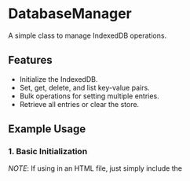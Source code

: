 # DatabaseManager

A simple class to manage IndexedDB operations.

## Features

- Initialize the IndexedDB.
- Set, get, delete, and list key-value pairs.
- Bulk operations for setting multiple entries.
- Retrieve all entries or clear the store.

## Example Usage

### 1. Basic Initialization

*NOTE*: If using in an HTML file, just simply include the <script src=""> tag with the appropriate location of the file

```javascript
const DatabaseManager = require('./DatabaseManager'); //

const dbManager = new DatabaseManager('myDatabase', 1, 'myStore', 'id');

dbManager.init().then(() => {
    console.log('Database initialized and ready to use');
}).catch(err => {
    console.error('Error initializing the database:', err);
});
```
### 2. Set a value in the store
```javascript
dbManager.set('username', 'johnDoe').then(() => {
    console.log('Value set successfully');

    // Get the value from the store
    return dbManager.get('username');
}).then(value => {
    console.log('Retrieved value:', value);
}).catch(err => {
    console.error('Error setting or getting the value:', err);
});
```
### 3. Delete a value in the store
```javascript
dbManager.delete('username').then(() => {
    console.log('Value deleted successfully');
}).catch(err => {
    console.error('Error deleting the value:', err);
});
```
### 4. List all keys in the store
```javascript
dbManager.list().then(keys => {
    console.log('Keys in the store:', keys);
}).catch(err => {
    console.error('Error listing keys:', err);
});
```
### 5. Retrieve all entries from the store
```javascript
dbManager.getAll().then(entries => {
    console.log('All entries:', entries);
}).catch(err => {
    console.error('Error retrieving all entries:', err);
});
```
### 6. Clear all entries from the store
```javascript
dbManager.clear().then(() => {
    console.log('Store cleared successfully');
}).catch(err => {
    console.error('Error clearing the store:', err);
});
```
### 7. Bulk Setting values in the store
```javascript
dbManager.setAll([
    { key: 'name', value: 'Alice' },
    { key: 'age', value: 30 },
    { key: 'job', value: 'Developer' }
]).then(() => {
    console.log('All values set successfully');
}).catch(err => {
    console.error('Error setting multiple values:', err);
});
```
